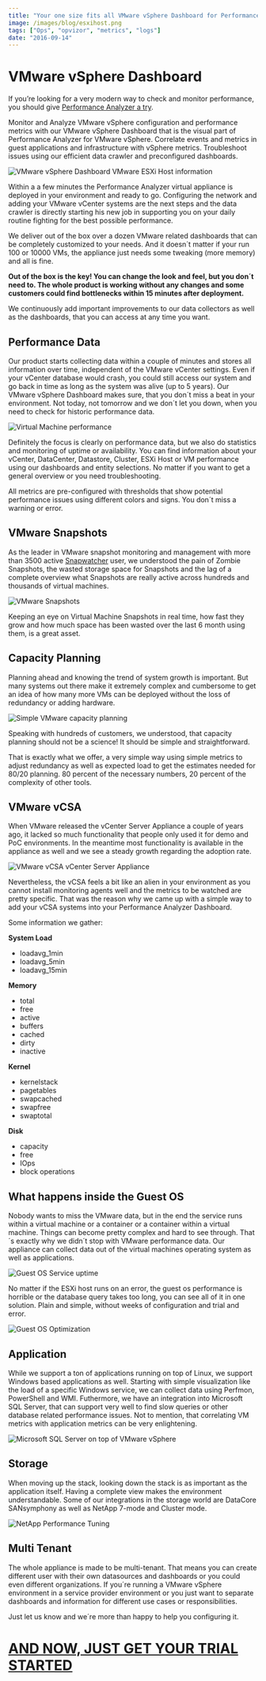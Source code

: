 ```yaml
---
title: "Your one size fits all VMware vSphere Dashboard for Performance and Monitoring"
image: /images/blog/esxihost.png
tags: ["Ops", "opvizor", "metrics", "logs"]
date: "2016-09-14"
---
```


# VMware vSphere Dashboard

If you’re looking for a very modern way to check and monitor performance, you should give [Performance Analyzer a try](http://try.opvizor.com/perfanalyzer/). 

Monitor and Analyze VMware vSphere configuration and performance metrics with our VMware vSphere Dashboard that is the visual part of Performance Analyzer for VMware vSphere. Correlate events and metrics in guest applications and infrastructure with vSphere metrics. Troubleshoot issues using our efficient data crawler and preconfigured dashboards.

![VMware vSphere Dashboard VMware ESXi Host information](/images/blog/esxihost.png)

Within a a few minutes the Performance Analyzer virtual appliance is deployed in your environment and ready to go. Configuring the network and adding your VMware vCenter systems are the next steps and the data crawler is directly starting his new job in supporting you on your daily routine fighting for the best possible performance.

We deliver out of the box over a dozen VMware related dashboards that can be completely customized to your needs. And it doesn´t matter if your run 100 or 10000 VMs, the appliance just needs some tweaking (more memory) and all is fine.

**Out of the box is the key! You can change the look and feel, but you don´t need to. The whole product is working without any changes and some customers could find bottlenecks within 15 minutes after deployment.**

We continuously add important improvements to our data collectors as well as the dashboards, that you can access at any time you want.

## Performance Data

Our product starts collecting data within a couple of minutes and stores all information over time, independent of the VMware vCenter settings. Even if your vCenter database would crash, you could still access our system and go back in time as long as the system was alive (up to 5 years). Our VMware vSphere Dashboard makes sure, that you don´t miss a beat in your environment. Not today, not tomorrow and we don´t let you down, when you need to check for historic performance data.

![Virtual Machine performance](/images/blog/vmperformane.png)

Definitely the focus is clearly on performance data, but we also do statistics and monitoring of uptime or availability. You can find information about your vCenter, DataCenter, Datastore, Cluster, ESXi Host or VM performance using our dashboards and entity selections. No matter if you want to get a general overview or you need troubleshooting.

All metrics are pre-configured with thresholds that show potential performance issues using different colors and signs. You don´t miss a warning or error.

## VMware Snapshots

As the leader in VMware snapshot monitoring and management with more than 3500 active [Snapwatcher](http://try.opvizor.com/snapwatcher) user, we understood the pain of Zombie Snapshots, the wasted storage space for Snapshots and the lag of a complete overview what Snapshots are really active across hundreds and thousands of virtual machines. 

![VMware Snapshots](/images/blog/vmsnap.png)

Keeping an eye on Virtual Machine Snapshots in real time, how fast they grow and how much space has been wasted over the last 6 month using them, is a great asset.

## Capacity Planning

Planning ahead and knowing the trend of system growth is important. But many systems out there make it extremely complex and cumbersome to get an idea of how many more VMs can be deployed without the loss of redundancy or adding hardware. 

![Simple VMware capacity planning](/images/blog/capacity.png)

Speaking with hundreds of customers, we understood, that capacity planning should not be a science! It should be simple and straightforward. 

That is exactly what we offer, a very simple way using simple metrics to adjust redundancy as well as expected load to get the estimates needed for 80/20 planning. 80 percent of the necessary numbers, 20 percent of the complexity of other tools.

## VMware vCSA

When VMware released the vCenter Server Appliance a couple of years ago, it lacked so much functionality that people only used it for demo and PoC environments. In the meantime most functionality is available in the appliance as well and we see a steady growth regarding the adoption rate.

![VMware vCSA vCenter Server Appliance](/images/blog/vcsa.png)

Nevertheless, the vCSA feels a bit like an alien in your environment as you cannot install monitoring agents well and the metrics to be watched are pretty specific. That was the reason why we came up with a simple way to add your vCSA systems into your Performance Analyzer Dashboard. 

Some information we gather:

**System Load**

- loadavg\_1min
- loadavg\_5min
- loadavg\_15min

**Memory**

- total
- free
- active
- buffers
- cached
- dirty
- inactive

**Kernel**

- kernelstack
- pagetables
- swapcached
- swapfree
- swaptotal

**Disk**

- capacity
- free
- IOps
- block operations

## What happens inside the Guest OS

Nobody wants to miss the VMware data, but in the end the service runs within a virtual machine or a container or a container within a virtual machine. Things can become pretty complex and hard to see through. That´s exactly why we didn´t stop with VMware performance data. Our appliance can collect data out of the virtual machines operating system as well as applications.

![Guest OS Service uptime](/images/blog/guestos.png)

No matter if the ESXi host runs on an error, the guest os performance is horrible or the database query takes too long, you can see all of it in one solution. Plain and simple, without weeks of configuration and trial and error.

![Guest OS Optimization](/images/blog/osio.png)

## Application

While we support a ton of applications running on top of Linux, we support Windows based applications as well. Starting with simple visualization like the load of a specific Windows service, we can collect data using Perfmon, PowerShell and WMI. Futhermore, we have an integration into Microsoft SQL Server, that can support very well to find slow queries or other database related performance issues. Not to mention, that correlating VM metrics with application metrics can be very enlightening.

![Microsoft SQL Server on top of VMware vSphere](/images/blog/sql.png)

## Storage

When moving up the stack, looking down the stack is as important as the application itself. Having a complete view makes the environment understandable. Some of our integrations in the storage world are DataCore SANsymphony as well as NetApp 7-mode and Cluster mode.

![NetApp Performance Tuning](/images/blog/ntap.png)

## Multi Tenant

The whole appliance is made to be multi-tenant. That means you can create different user with their own datasources and dashboards or you could even different organizations. If you´re running a VMware vSphere environment in a service provider environment or you just want to separate dashboards and information for different use cases or responsibilities. 

Just let us know and we´re more than happy to help you configuring it.

# [AND NOW, JUST GET YOUR TRIAL STARTED](http://try.opvizor.com/perfanalyzer)

[](http://try.opvizor.com/perfanalyzer)
